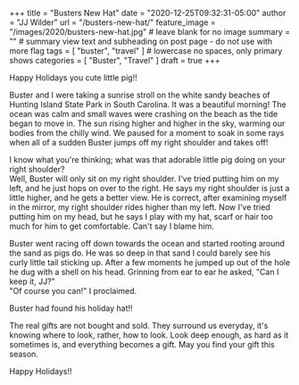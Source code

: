 +++
title = "Busters New Hat"
date = "2020-12-25T09:32:31-05:00"
author = "JJ Wilder"
url = "/busters-new-hat/"
feature_image = "/images/2020/busters-new-hat.jpg" # leave blank for no image
summary = "" # summary view text and subheading on post page - do not use with more flag
tags = [ "buster", "travel" ] # lowercase no spaces, only primary shows
categories = [ "Buster", "Travel" ]
draft = true
+++

Happy Holidays you cute little pig!!
<!--more-->
Buster and I were taking a sunrise stroll on the white sandy beaches of Hunting Island State Park in South Carolina. It was a beautiful morning! The ocean was calm and small waves were crashing on the beach as the tide began to move in. The sun rising higher and higher in the sky, warming our bodies from the chilly wind. We paused for a moment to soak in some rays when all of a sudden Buster jumps off my right shoulder and takes off!

I know what you're thinking; what was that adorable little pig doing on your right shoulder?  
Well, Buster will only sit on my right shoulder.  I've tried putting him on my left, and he just hops on over to the right. He says my right shoulder is just a little higher, and he gets a better view. He is correct, after examining myself in the mirror, my right shoulder rides higher than my left. Now I've tried putting him on my head, but he says I play with my hat, scarf or hair too much for him to get comfortable. Can't say I blame him.

Buster went racing off down towards the ocean and started rooting around the sand as pigs do. He was so deep in that sand I could barely see his curly little tail sticking up. After a few moments he jumped up out of the hole he dug with a shell on his head. Grinning from ear to ear he asked, "Can I keep it, JJ?"  
"Of course you can!" I proclaimed.

Buster had found his holiday hat!!

The real gifts are not bought and sold. They surround us everyday, it's knowing where to look, rather, how to look. Look deep enough, as hard as it sometimes is, and everything becomes a gift. May you find your gift this season.

Happy Holidays!!